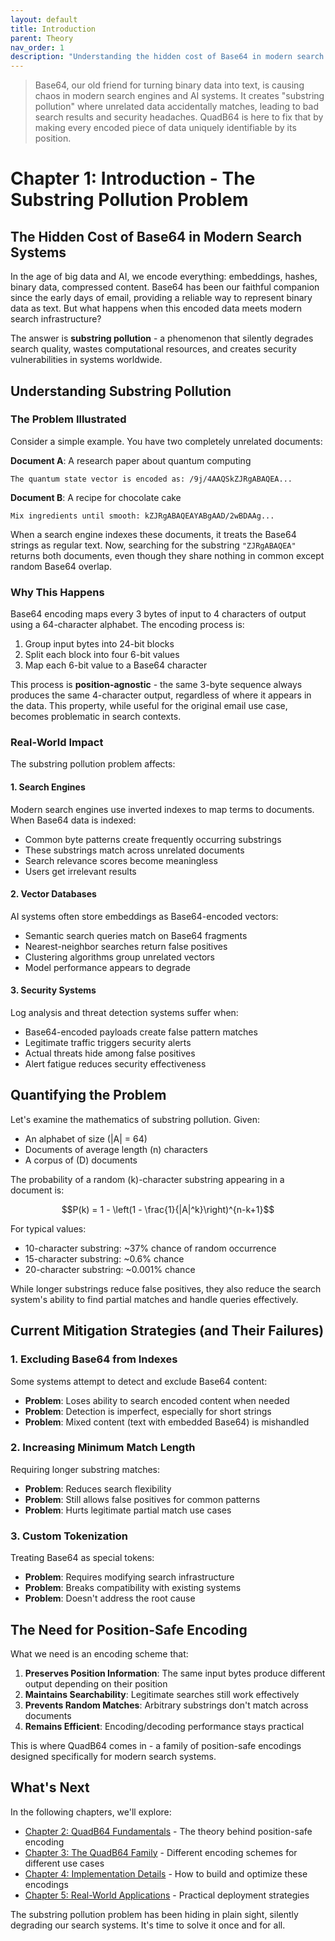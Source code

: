```yaml
---
layout: default
title: Introduction
parent: Theory
nav_order: 1
description: "Understanding the hidden cost of Base64 in modern search systems and how QuadB64 solves the substring pollution problem."
---
```


> Base64, our old friend for turning binary data into text, is causing chaos in modern search engines and AI systems. It creates "substring pollution" where unrelated data accidentally matches, leading to bad search results and security headaches. QuadB64 is here to fix that by making every encoded piece of data uniquely identifiable by its position.

# Chapter 1: Introduction - The Substring Pollution Problem

## The Hidden Cost of Base64 in Modern Search Systems

In the age of big data and AI, we encode everything: embeddings, hashes, binary data, compressed content. Base64 has been our faithful companion since the early days of email, providing a reliable way to represent binary data as text. But what happens when this encoded data meets modern search infrastructure?

The answer is **substring pollution** - a phenomenon that silently degrades search quality, wastes computational resources, and creates security vulnerabilities in systems worldwide.

## Understanding Substring Pollution

### The Problem Illustrated

Consider a simple example. You have two completely unrelated documents:

**Document A**: A research paper about quantum computing
```
The quantum state vector is encoded as: /9j/4AAQSkZJRgABAQEA...
```

**Document B**: A recipe for chocolate cake  
```
Mix ingredients until smooth: kZJRgABAQEAYABgAAD/2wBDAAg...
```

When a search engine indexes these documents, it treats the Base64 strings as regular text. Now, searching for the substring `"ZJRgABAQEA"` returns both documents, even though they share nothing in common except random Base64 overlap.

### Why This Happens

Base64 encoding maps every 3 bytes of input to 4 characters of output using a 64-character alphabet. The encoding process is:

1. Group input bytes into 24-bit blocks
2. Split each block into four 6-bit values  
3. Map each 6-bit value to a Base64 character

This process is **position-agnostic** - the same 3-byte sequence always produces the same 4-character output, regardless of where it appears in the data. This property, while useful for the original email use case, becomes problematic in search contexts.

### Real-World Impact

The substring pollution problem affects:

#### 1. **Search Engines**
Modern search engines use inverted indexes to map terms to documents. When Base64 data is indexed:
- Common byte patterns create frequently occurring substrings
- These substrings match across unrelated documents
- Search relevance scores become meaningless
- Users get irrelevant results

#### 2. **Vector Databases**
AI systems often store embeddings as Base64-encoded vectors:
- Semantic search queries match on Base64 fragments
- Nearest-neighbor searches return false positives
- Clustering algorithms group unrelated vectors
- Model performance appears to degrade

#### 3. **Security Systems**
Log analysis and threat detection systems suffer when:
- Base64-encoded payloads create false pattern matches
- Legitimate traffic triggers security alerts
- Actual threats hide among false positives
- Alert fatigue reduces security effectiveness

## Quantifying the Problem

Let's examine the mathematics of substring pollution. Given:
- An alphabet of size \(|A| = 64\)
- Documents of average length \(n\) characters
- A corpus of \(D\) documents

The probability of a random \(k\)-character substring appearing in a document is:

$$P(k) = 1 - \left(1 - \frac{1}{|A|^k}\right)^{n-k+1}$$

For typical values:
- 10-character substring: ~37% chance of random occurrence
- 15-character substring: ~0.6% chance
- 20-character substring: ~0.001% chance

While longer substrings reduce false positives, they also reduce the search system's ability to find partial matches and handle queries effectively.

## Current Mitigation Strategies (and Their Failures)

### 1. **Excluding Base64 from Indexes**
Some systems attempt to detect and exclude Base64 content:
- **Problem**: Loses ability to search encoded content when needed
- **Problem**: Detection is imperfect, especially for short strings
- **Problem**: Mixed content (text with embedded Base64) is mishandled

### 2. **Increasing Minimum Match Length**
Requiring longer substring matches:
- **Problem**: Reduces search flexibility
- **Problem**: Still allows false positives for common patterns
- **Problem**: Hurts legitimate partial match use cases

### 3. **Custom Tokenization**
Treating Base64 as special tokens:
- **Problem**: Requires modifying search infrastructure
- **Problem**: Breaks compatibility with existing systems
- **Problem**: Doesn't address the root cause

## The Need for Position-Safe Encoding

What we need is an encoding scheme that:

1. **Preserves Position Information**: The same input bytes produce different output depending on their position
2. **Maintains Searchability**: Legitimate searches still work effectively
3. **Prevents Random Matches**: Arbitrary substrings don't match across documents
4. **Remains Efficient**: Encoding/decoding performance stays practical

This is where QuadB64 comes in - a family of position-safe encodings designed specifically for modern search systems.

## What's Next

In the following chapters, we'll explore:

- [Chapter 2: QuadB64 Fundamentals](quadb64-fundamentals.md) - The theory behind position-safe encoding
- [Chapter 3: The QuadB64 Family](../family/overview.md) - Different encoding schemes for different use cases
- [Chapter 4: Implementation Details](../implementation/architecture.md) - How to build and optimize these encodings
- [Chapter 5: Real-World Applications](../applications/search-engines.md) - Practical deployment strategies

The substring pollution problem has been hiding in plain sight, silently degrading our search systems. It's time to solve it once and for all.